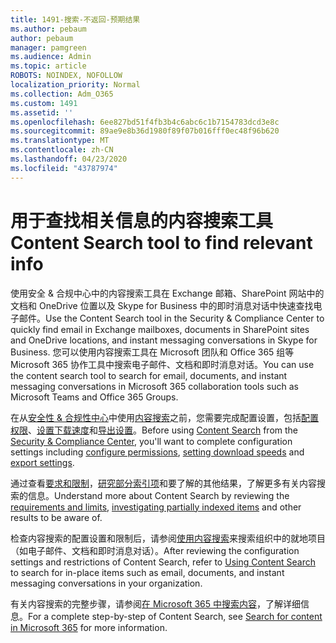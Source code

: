 ```yaml
---
title: 1491-搜索-不返回-预期结果
ms.author: pebaum
author: pebaum
manager: pamgreen
ms.audience: Admin
ms.topic: article
ROBOTS: NOINDEX, NOFOLLOW
localization_priority: Normal
ms.collection: Adm_O365
ms.custom: 1491
ms.assetid: ''
ms.openlocfilehash: 6ee827bd51f4fb3b4c6abc6c1b7154783dcd3e8c
ms.sourcegitcommit: 89ae9e8b36d1980f89f07b016fff0ec48f96b620
ms.translationtype: MT
ms.contentlocale: zh-CN
ms.lasthandoff: 04/23/2020
ms.locfileid: "43787974"
---
```

# <a name="content-search-tool-to-find-relevant-info"></a><span data-ttu-id="366a5-102">用于查找相关信息的内容搜索工具</span><span class="sxs-lookup"><span data-stu-id="366a5-102">Content Search tool to find relevant info</span></span>

<span data-ttu-id="366a5-103">使用安全 & 合规中心中的内容搜索工具在 Exchange 邮箱、SharePoint 网站中的文档和 OneDrive 位置以及 Skype for Business 中的即时消息对话中快速查找电子邮件。</span><span class="sxs-lookup"><span data-stu-id="366a5-103">Use the Content Search tool in the Security & Compliance Center to quickly find email in Exchange mailboxes, documents in SharePoint sites and OneDrive locations, and instant messaging conversations in Skype for Business.</span></span> <span data-ttu-id="366a5-104">您可以使用内容搜索工具在 Microsoft 团队和 Office 365 组等 Microsoft 365 协作工具中搜索电子邮件、文档和即时消息对话。</span><span class="sxs-lookup"><span data-stu-id="366a5-104">You can use the content search tool to search for email, documents, and instant messaging conversations in Microsoft 365 collaboration tools such as Microsoft Teams and Office 365 Groups.</span></span>


<span data-ttu-id="366a5-105">在从[安全性 & 合规性中心](https://sip.protection.office.com/homepage)中使用[内容搜索](https://sip.protection.office.com/contentsearchbeta?ContentOnly=1)之前，您需要完成配置设置，包括[配置权限](https://docs.microsoft.com/office365/securitycompliance/permissions-filtering-for-content-search)、[设置下载速度](https://docs.microsoft.com/office365/securitycompliance/increase-download-speeds-when-exporting-ediscovery-results)和[导出设置](https://docs.microsoft.com/office365/securitycompliance/disable-reports-when-you-export-content-search-results)。</span><span class="sxs-lookup"><span data-stu-id="366a5-105">Before using [Content Search](https://sip.protection.office.com/contentsearchbeta?ContentOnly=1) from the [Security & Compliance Center](https://sip.protection.office.com/homepage), you'll want to complete configuration settings including [configure permissions](https://docs.microsoft.com/office365/securitycompliance/permissions-filtering-for-content-search), [setting download speeds](https://docs.microsoft.com/office365/securitycompliance/increase-download-speeds-when-exporting-ediscovery-results) and [export settings](https://docs.microsoft.com/office365/securitycompliance/disable-reports-when-you-export-content-search-results).</span></span>

<span data-ttu-id="366a5-106">通过查看[要求和限制](https://docs.microsoft.com/office365/securitycompliance/limits-for-content-search)，[研究部分索引项](https://docs.microsoft.com/office365/securitycompliance/investigating-partially-indexed-items-in-ediscovery)和要了解的其他结果，了解更多有关内容搜索的信息。</span><span class="sxs-lookup"><span data-stu-id="366a5-106">Understand more about Content Search by reviewing the [requirements and limits](https://docs.microsoft.com/office365/securitycompliance/limits-for-content-search), [investigating partially indexed items](https://docs.microsoft.com/office365/securitycompliance/investigating-partially-indexed-items-in-ediscovery) and other results to be aware of.</span></span>

<span data-ttu-id="366a5-107">检查内容搜索的配置设置和限制后，请参阅[使用内容搜索</a>来搜索组织中的就地项目（如电子邮件、文档和即时消息对话](https://docs.microsoft.com/office365/securitycompliance/content-search)）。</span><span class="sxs-lookup"><span data-stu-id="366a5-107">After reviewing the configuration settings and restrictions of Content Search, refer to [Using Content Search</a> to search for in-place items such as email, documents, and instant messaging conversations in your organization](https://docs.microsoft.com/office365/securitycompliance/content-search).</span></span>

<span data-ttu-id="366a5-108">有关内容搜索的完整步骤，请参阅[在 Microsoft 365 中搜索内容](https://docs.microsoft.com/office365/securitycompliance/search-for-content)，了解详细信息。</span><span class="sxs-lookup"><span data-stu-id="366a5-108">For a complete step-by-step of Content Search, see [Search for content in Microsoft 365](https://docs.microsoft.com/office365/securitycompliance/search-for-content) for more information.</span></span>
